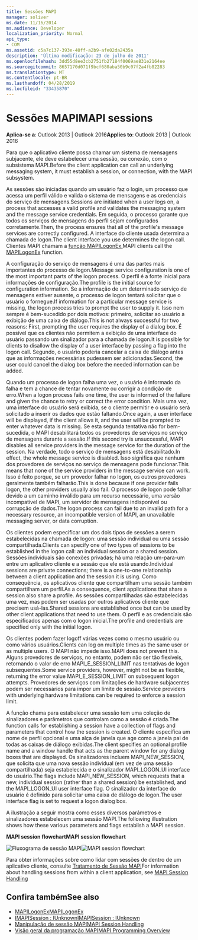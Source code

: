 ```yaml
---
title: Sessões MAPI
manager: soliver
ms.date: 11/16/2014
ms.audience: Developer
localization_priority: Normal
api_type:
- COM
ms.assetid: c5a7c137-393e-40ff-a2b9-afe02da2435a
description: 'Última modificação: 23 de julho de 2011'
ms.openlocfilehash: 3dd55d8ee3cb2751fb27184f0069ae831e2164ee
ms.sourcegitcommit: 8657170d071f9bcf680aba50b9c07f2a4fb82283
ms.translationtype: MT
ms.contentlocale: pt-BR
ms.lasthandoff: 04/28/2019
ms.locfileid: "33435870"
---
```

# <a name="mapi-sessions"></a><span data-ttu-id="5cbfb-103">Sessões MAPI</span><span class="sxs-lookup"><span data-stu-id="5cbfb-103">MAPI sessions</span></span>

<span data-ttu-id="5cbfb-104">**Aplica-se a**: Outlook 2013 | Outlook 2016</span><span class="sxs-lookup"><span data-stu-id="5cbfb-104">**Applies to**: Outlook 2013 | Outlook 2016</span></span> 
  
<span data-ttu-id="5cbfb-105">Para que o aplicativo cliente possa chamar um sistema de mensagens subjacente, ele deve estabelecer uma sessão, ou conexão, com o subsistema MAPI.</span><span class="sxs-lookup"><span data-stu-id="5cbfb-105">Before the client application can call an underlying messaging system, it must establish a session, or connection, with the MAPI subsystem.</span></span>
  
<span data-ttu-id="5cbfb-106">As sessões são iniciadas quando um usuário faz o login, um processo que acessa um perfil válido e valida o sistema de mensagens e as credenciais do serviço de mensagens.</span><span class="sxs-lookup"><span data-stu-id="5cbfb-106">Sessions are initiated when a user logs on, a process that accesses a valid profile and validates the messaging system and the message service credentials.</span></span> <span data-ttu-id="5cbfb-107">Em seguida, o processo garante que todos os serviços de mensagens do perfil sejam configurados corretamente.</span><span class="sxs-lookup"><span data-stu-id="5cbfb-107">Then, the process ensures that all of the profile's message services are correctly configured.</span></span> <span data-ttu-id="5cbfb-108">A interface do cliente usada determina a chamada de logon.</span><span class="sxs-lookup"><span data-stu-id="5cbfb-108">The client interface you use determines the logon call.</span></span> <span data-ttu-id="5cbfb-109">Clientes MAPI chamam a [função MAPILogonEx.](mapilogonex.md)</span><span class="sxs-lookup"><span data-stu-id="5cbfb-109">MAPI clients call the [MAPILogonEx](mapilogonex.md) function.</span></span> 
  
<span data-ttu-id="5cbfb-110">A configuração do serviço de mensagens é uma das partes mais importantes do processo de logon.</span><span class="sxs-lookup"><span data-stu-id="5cbfb-110">Message service configuration is one of the most important parts of the logon process.</span></span> <span data-ttu-id="5cbfb-111">O perfil é a fonte inicial para informações de configuração.</span><span class="sxs-lookup"><span data-stu-id="5cbfb-111">The profile is the initial source for configuration information.</span></span> <span data-ttu-id="5cbfb-112">Se a informação de um determinado serviço de mensagens estiver ausente, o processo de logon tentará solicitar que o usuário o fornegue.</span><span class="sxs-lookup"><span data-stu-id="5cbfb-112">If information for a particular message service is missing, the logon process tries to prompt the user to supply it.</span></span> <span data-ttu-id="5cbfb-113">Isso nem sempre é bem-sucedido por dois motivos: primeiro, solicitar ao usuário a exibição de uma caixa de diálogo.</span><span class="sxs-lookup"><span data-stu-id="5cbfb-113">This is not always successful for two reasons: First, prompting the user requires the display of a dialog box.</span></span> <span data-ttu-id="5cbfb-114">É possível que os clientes não permitem a exibição de uma interface do usuário passando um sinalizador para a chamada de logon.</span><span class="sxs-lookup"><span data-stu-id="5cbfb-114">It is possible for clients to disallow the display of a user interface by passing a flag into the logon call.</span></span> <span data-ttu-id="5cbfb-115">Segundo, o usuário poderia cancelar a caixa de diálogo antes que as informações necessárias pudessem ser adicionadas.</span><span class="sxs-lookup"><span data-stu-id="5cbfb-115">Second, the user could cancel the dialog box before the needed information can be added.</span></span>
  
<span data-ttu-id="5cbfb-116">Quando um processo de logon falha uma vez, o usuário é informado da falha e tem a chance de tentar novamente ou corrigir a condição de erro.</span><span class="sxs-lookup"><span data-stu-id="5cbfb-116">When a logon process fails one time, the user is informed of the failure and given the chance to retry or correct the error condition.</span></span> <span data-ttu-id="5cbfb-117">Mais uma vez, uma interface do usuário será exibida, se o cliente permitir e o usuário será solicitado a inserir os dados que estão faltando.</span><span class="sxs-lookup"><span data-stu-id="5cbfb-117">Once again, a user interface will be displayed, if the client allows it, and the user will be prompted to enter whatever data is missing.</span></span> <span data-ttu-id="5cbfb-118">Se esta segunda tentativa não for bem-sucedida, o MAPI desabilitará todos os provedores de serviços no serviço de mensagens durante a sessão.</span><span class="sxs-lookup"><span data-stu-id="5cbfb-118">If this second try is unsuccessful, MAPI disables all service providers in the message service for the duration of the session.</span></span> <span data-ttu-id="5cbfb-119">Na verdade, todo o serviço de mensagens está desabilitado.</span><span class="sxs-lookup"><span data-stu-id="5cbfb-119">In effect, the whole message service is disabled.</span></span> <span data-ttu-id="5cbfb-120">Isso significa que nenhum dos provedores de serviços no serviço de mensagens pode funcionar.</span><span class="sxs-lookup"><span data-stu-id="5cbfb-120">This means that none of the service providers in the message service can work.</span></span> <span data-ttu-id="5cbfb-121">Isso é feito porque, se um provedor falhar no logon, os outros provedores geralmente também falharão.</span><span class="sxs-lookup"><span data-stu-id="5cbfb-121">This is done because if one provider fails logon, the other providers usually also fail.</span></span> <span data-ttu-id="5cbfb-122">O processo de logon pode falhar devido a um caminho inválido para um recurso necessário, uma versão incompatível de MAPI, um servidor de mensagens indisponível ou corrupção de dados.</span><span class="sxs-lookup"><span data-stu-id="5cbfb-122">The logon process can fail due to an invalid path for a necessary resource, an incompatible version of MAPI, an unavailable messaging server, or data corruption.</span></span> 
  
<span data-ttu-id="5cbfb-123">Os clientes podem especificar um dos dois tipos de sessões a serem estabelecidas na chamada de logon: uma sessão individual ou uma sessão compartilhada.</span><span class="sxs-lookup"><span data-stu-id="5cbfb-123">Clients can specify one of two types of sessions to be established in the logon call: an individual session or a shared session.</span></span> <span data-ttu-id="5cbfb-124">Sessões individuais são conexões privadas; há uma relação um-para-um entre um aplicativo cliente e a sessão que ele está usando.</span><span class="sxs-lookup"><span data-stu-id="5cbfb-124">Individual sessions are private connections; there is a one-to-one relationship between a client application and the session it is using.</span></span> <span data-ttu-id="5cbfb-125">Como consequência, os aplicativos cliente que compartilham uma sessão também compartilham um perfil.</span><span class="sxs-lookup"><span data-stu-id="5cbfb-125">As a consequence, client applications that share a session also share a profile.</span></span> <span data-ttu-id="5cbfb-126">As sessões compartilhadas são estabelecidas uma vez, mas podem ser usadas por outros aplicativos cliente que precisem usá-las.</span><span class="sxs-lookup"><span data-stu-id="5cbfb-126">Shared sessions are established once but can be used by other client applications that need to use them.</span></span> <span data-ttu-id="5cbfb-127">O perfil e as credenciais são especificados apenas com o logon inicial.</span><span class="sxs-lookup"><span data-stu-id="5cbfb-127">The profile and credentials are specified only with the initial logon.</span></span> 
  
<span data-ttu-id="5cbfb-128">Os clientes podem fazer logoff várias vezes como o mesmo usuário ou como vários usuários.</span><span class="sxs-lookup"><span data-stu-id="5cbfb-128">Clients can log on multiple times as the same user or as multiple users.</span></span> <span data-ttu-id="5cbfb-129">O MAPI não impede isso.</span><span class="sxs-lookup"><span data-stu-id="5cbfb-129">MAPI does not prevent this.</span></span> <span data-ttu-id="5cbfb-130">Alguns provedores de serviços, no entanto, podem não ser tão flexíveis, retornando o valor de erro MAPI_E_SESSION_LIMIT nas tentativas de logon subsequentes.</span><span class="sxs-lookup"><span data-stu-id="5cbfb-130">Some service providers, however, might not be as flexible, returning the error value MAPI_E_SESSION_LIMIT on subsequent logon attempts.</span></span> <span data-ttu-id="5cbfb-131">Provedores de serviços com limitações de hardware subjacentes podem ser necessários para impor um limite de sessão.</span><span class="sxs-lookup"><span data-stu-id="5cbfb-131">Service providers with underlying hardware limitations can be required to enforce a session limit.</span></span>
  
<span data-ttu-id="5cbfb-132">A função chama para estabelecer uma sessão tem uma coleção de sinalizadores e parâmetros que controlam como a sessão é criada.</span><span class="sxs-lookup"><span data-stu-id="5cbfb-132">The function calls for establishing a session have a collection of flags and parameters that control how the session is created.</span></span> <span data-ttu-id="5cbfb-133">O cliente especifica um nome de perfil opcional e uma alça de janela que age como a janela pai de todas as caixas de diálogo exibidas.</span><span class="sxs-lookup"><span data-stu-id="5cbfb-133">The client specifies an optional profile name and a window handle that acts as the parent window for any dialog boxes that are displayed.</span></span> <span data-ttu-id="5cbfb-134">Os sinalizadores incluem MAPI_NEW_SESSION, que solicita que uma nova sessão individual (em vez de uma sessão compartilhada) seja estabelecida e o sinalizador MAPI_LOGON_UI interface do usuário.</span><span class="sxs-lookup"><span data-stu-id="5cbfb-134">The flags include MAPI_NEW_SESSION, which requests that a new, individual session (rather than a shared session) be established, and the MAPI_LOGON_UI user interface flag.</span></span> <span data-ttu-id="5cbfb-135">O sinalizador da interface do usuário é definido para solicitar uma caixa de diálogo de logon.</span><span class="sxs-lookup"><span data-stu-id="5cbfb-135">The user interface flag is set to request a logon dialog box.</span></span>
  
<span data-ttu-id="5cbfb-136">A ilustração a seguir mostra como esses diversos parâmetros e sinalizadores estabelecem uma sessão MAPI.</span><span class="sxs-lookup"><span data-stu-id="5cbfb-136">The following illustration shows how these various parameters and flags establish a MAPI session.</span></span>
  
<span data-ttu-id="5cbfb-137">**MAPI session flowchart**</span><span class="sxs-lookup"><span data-stu-id="5cbfb-137">**MAPI session flowchart**</span></span>
  
<span data-ttu-id="5cbfb-138">![Fluxograma de sessão MAPI](media/amapi_47.gif "MAPI")</span><span class="sxs-lookup"><span data-stu-id="5cbfb-138">![MAPI session flowchart](media/amapi_47.gif "MAPI session flowchart")</span></span>
  
<span data-ttu-id="5cbfb-139">Para obter informações sobre como lidar com sessões de dentro de um aplicativo cliente, consulte [Tratamento de Sessão MAPI](mapi-session-handling.md)</span><span class="sxs-lookup"><span data-stu-id="5cbfb-139">For information about handling sessions from within a client application, see [MAPI Session Handling](mapi-session-handling.md)</span></span>
  
## <a name="see-also"></a><span data-ttu-id="5cbfb-140">Confira também</span><span class="sxs-lookup"><span data-stu-id="5cbfb-140">See also</span></span>

- [<span data-ttu-id="5cbfb-141">MAPILogonEx</span><span class="sxs-lookup"><span data-stu-id="5cbfb-141">MAPILogonEx</span></span>](mapilogonex.md)  
- [<span data-ttu-id="5cbfb-142">IMAPISession : IUnknown</span><span class="sxs-lookup"><span data-stu-id="5cbfb-142">IMAPISession : IUnknown</span></span>](imapisessioniunknown.md)
- [<span data-ttu-id="5cbfb-143">Manipulação de sessão MAPI</span><span class="sxs-lookup"><span data-stu-id="5cbfb-143">MAPI Session Handling</span></span>](mapi-session-handling.md)  
- [<span data-ttu-id="5cbfb-144">Visão geral da programação MAPI</span><span class="sxs-lookup"><span data-stu-id="5cbfb-144">MAPI Programming Overview</span></span>](mapi-programming-overview.md)

